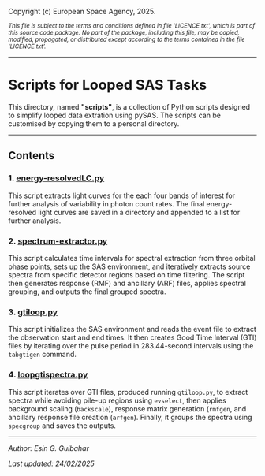 Copyright (c) European Space Agency, 2025.

<small><em>This file is subject to the terms and conditions defined in file 'LICENCE.txt', which is part of this source code package. No part of the package, including this file, may be copied, modified, propagated, or distributed except according to the terms contained in the file ‘LICENCE.txt’.</em></small>
***

# Scripts for Looped SAS Tasks

This directory, named **"scripts"**, is a collection of Python scripts designed to simplify looped data extration using pySAS. The scripts can be customised by copying them to a personal directory.

---

## **Contents**

### **1. [energy-resolvedLC.py](energy-resolvedLC.py)**  
This script extracts light curves for the each four bands of interest for further analysis of variability in photon count rates. The final energy-resolved light curves are saved in a directory and appended to a list for further analysis. 
 
### **2. [spectrum-extractor.py](spectrum-extractor.py)**  
This script calculates time intervals for spectral extraction from three orbital phase points, sets up the SAS environment, and iteratively extracts source spectra from specific detector regions based on time filtering. The script then generates response (RMF) and ancillary (ARF) files, applies spectral grouping, and outputs the final grouped spectra.

### **3. [gtiloop.py](gtiloop.py)**  
This script initializes the SAS environment and reads the event file to extract the observation start and end times. It then creates Good Time Interval (GTI) files by iterating over the pulse period in 283.44-second intervals using the `tabgtigen` command.

### **4. [loopgtispectra.py](loopgtispectra.py)** 
This script iterates over GTI files, produced running `gtiloop.py`, to extract spectra while avoiding pile-up regions using `evselect`, then applies background scaling (`backscale`), response matrix generation (`rmfgen`, and ancillary response file creation (`arfgen`). Finally, it groups the spectra using `specgroup` and saves the outputs.

---

*Author: Esin G. Gulbahar*

*Last updated: 24/02/2025*
